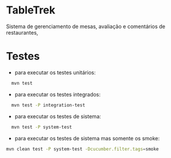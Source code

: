 # TableTrek
Sistema de gerenciamento de mesas, avaliação e comentários de restaurantes,

# Testes
- para executar os testes unitários:
```sh 
  mvn test
  ```
- para executar os testes integrados:
```sh
  mvn test -P integration-test
```
- para executar os testes de sistema:
```sh
  mvn test -P system-test
```
- para executar os testes de sistema mas somente os smoke:
```sh
mvn clean test -P system-test -Dcucumber.filter.tags=smoke
```